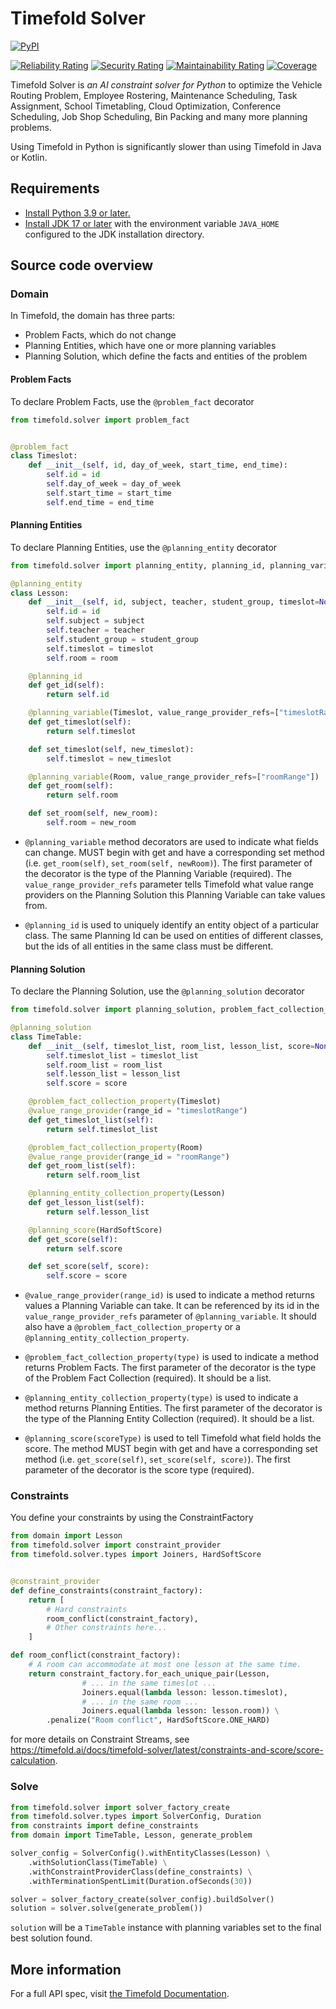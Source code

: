 # Timefold Solver

[![PyPI](https://img.shields.io/pypi/v/timefold "PyPI")](https://pypi.org/project/timefold-solver/)

[![Reliability Rating](https://sonarcloud.io/api/project_badges/measure?project=timefold_solver_python&metric=reliability_rating)](https://sonarcloud.io/summary/new_code?id=timefold_solver_python)
[![Security Rating](https://sonarcloud.io/api/project_badges/measure?project=timefold_solver_python&metric=security_rating)](https://sonarcloud.io/summary/new_code?id=timefold_solver_python)
[![Maintainability Rating](https://sonarcloud.io/api/project_badges/measure?project=timefold_solver_python&metric=sqale_rating)](https://sonarcloud.io/summary/new_code?id=timefold_solver_python)
[![Coverage](https://sonarcloud.io/api/project_badges/measure?project=timefold_solver_python&metric=coverage)](https://sonarcloud.io/summary/new_code?id=timefold_solver_python)

Timefold Solver is *an AI constraint solver for Python* to optimize
the Vehicle Routing Problem, Employee Rostering, Maintenance Scheduling, Task Assignment, School Timetabling,
Cloud Optimization, Conference Scheduling, Job Shop Scheduling, Bin Packing and many more planning problems.

Using Timefold in Python is significantly slower than using Timefold in Java or Kotlin.

## Requirements

- [Install Python 3.9 or later.](https://www.python.org)
- [Install JDK 17 or later](https://adoptium.net) with the environment variable `JAVA_HOME` configured to the JDK installation directory.

## Source code overview

### Domain

In Timefold, the domain has three parts:

- Problem Facts, which do not change
- Planning Entities, which have one or more planning variables
- Planning Solution, which define the facts and entities of the problem

#### Problem Facts

To declare Problem Facts, use the `@problem_fact` decorator

```python
from timefold.solver import problem_fact


@problem_fact
class Timeslot:
    def __init__(self, id, day_of_week, start_time, end_time):
        self.id = id
        self.day_of_week = day_of_week
        self.start_time = start_time
        self.end_time = end_time
```

#### Planning Entities

To declare Planning Entities, use the `@planning_entity` decorator

```python
from timefold.solver import planning_entity, planning_id, planning_variable

@planning_entity
class Lesson:
    def __init__(self, id, subject, teacher, student_group, timeslot=None, room=None):
        self.id = id
        self.subject = subject
        self.teacher = teacher
        self.student_group = student_group
        self.timeslot = timeslot
        self.room = room

    @planning_id
    def get_id(self):
        return self.id

    @planning_variable(Timeslot, value_range_provider_refs=["timeslotRange"])
    def get_timeslot(self):
        return self.timeslot

    def set_timeslot(self, new_timeslot):
        self.timeslot = new_timeslot

    @planning_variable(Room, value_range_provider_refs=["roomRange"])
    def get_room(self):
        return self.room

    def set_room(self, new_room):
        self.room = new_room
```

- `@planning_variable` method decorators are used to indicate what fields can change. MUST begin with get and have a corresponding set method (i.e. `get_room(self)`, `set_room(self, newRoom)`). The first parameter of the decorator is the type of the Planning Variable (required). The `value_range_provider_refs` parameter tells Timefold what value range providers on the Planning Solution this Planning Variable can take values from.

- `@planning_id` is used to uniquely identify an entity object of a particular class. The same Planning Id can be used on entities of different classes, but the ids of all entities in the same class must be different.

#### Planning Solution

To declare the Planning Solution, use the `@planning_solution` decorator

```python
from timefold.solver import planning_solution, problem_fact_collection_property, value_range_provider, planning_entity_collection_property, planning_score

@planning_solution
class TimeTable:
    def __init__(self, timeslot_list, room_list, lesson_list, score=None):
        self.timeslot_list = timeslot_list
        self.room_list = room_list
        self.lesson_list = lesson_list
        self.score = score

    @problem_fact_collection_property(Timeslot)
    @value_range_provider(range_id = "timeslotRange")
    def get_timeslot_list(self):
        return self.timeslot_list

    @problem_fact_collection_property(Room)
    @value_range_provider(range_id = "roomRange")
    def get_room_list(self):
        return self.room_list

    @planning_entity_collection_property(Lesson)
    def get_lesson_list(self):
        return self.lesson_list

    @planning_score(HardSoftScore)
    def get_score(self):
        return self.score

    def set_score(self, score):
        self.score = score
```

- `@value_range_provider(range_id)` is used to indicate a method returns values a Planning Variable can take. It can be referenced by its id in the `value_range_provider_refs` parameter of `@planning_variable`. It should also have a `@problem_fact_collection_property` or a `@planning_entity_collection_property`.

- `@problem_fact_collection_property(type)` is used to indicate a method returns Problem Facts. The first parameter of the decorator is the type of the Problem Fact Collection (required). It should be a list.

- `@planning_entity_collection_property(type)` is used to indicate a method returns Planning Entities. The first parameter of the decorator is the type of the Planning Entity Collection (required). It should be a list.

- `@planning_score(scoreType)` is used to tell Timefold what field holds the score. The method MUST begin with get and have a corresponding set method (i.e. `get_score(self)`, `set_score(self, score)`). The first parameter of the decorator is the score type (required).

### Constraints

You define your constraints by using the ConstraintFactory
```python
from domain import Lesson
from timefold.solver import constraint_provider
from timefold.solver.types import Joiners, HardSoftScore


@constraint_provider
def define_constraints(constraint_factory):
    return [
        # Hard constraints
        room_conflict(constraint_factory),
        # Other constraints here...
    ]

def room_conflict(constraint_factory):
    # A room can accommodate at most one lesson at the same time.
    return constraint_factory.for_each_unique_pair(Lesson,
                # ... in the same timeslot ...
                Joiners.equal(lambda lesson: lesson.timeslot),
                # ... in the same room ...
                Joiners.equal(lambda lesson: lesson.room)) \
        .penalize("Room conflict", HardSoftScore.ONE_HARD)
```
for more details on Constraint Streams,
see https://timefold.ai/docs/timefold-solver/latest/constraints-and-score/score-calculation.

### Solve

```python
from timefold.solver import solver_factory_create
from timefold.solver.types import SolverConfig, Duration
from constraints import define_constraints
from domain import TimeTable, Lesson, generate_problem

solver_config = SolverConfig().withEntityClasses(Lesson) \
    .withSolutionClass(TimeTable) \
    .withConstraintProviderClass(define_constraints) \
    .withTerminationSpentLimit(Duration.ofSeconds(30))

solver = solver_factory_create(solver_config).buildSolver()
solution = solver.solve(generate_problem())
```

`solution` will be a `TimeTable` instance with planning
variables set to the final best solution found.

## More information

For a full API spec, visit [the Timefold Documentation](https://timefold.ai/docs/timefold-solver/latest).
